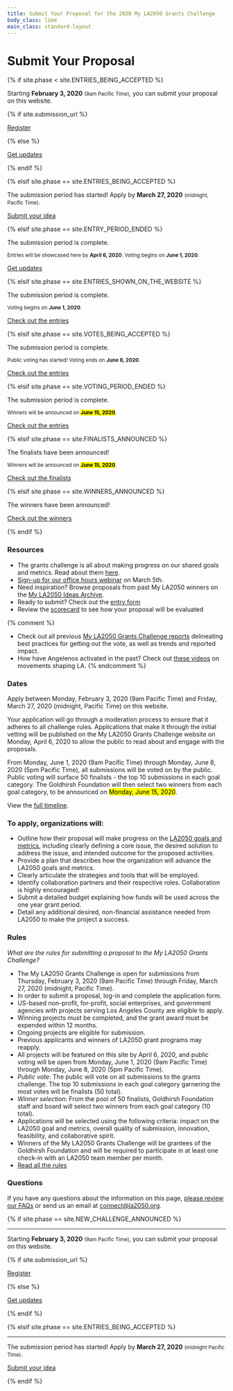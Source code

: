 ```yaml
---
title: Submit Your Proposal for the 2020 My LA2050 Grants Challenge
body_class: lime
main_class: standard-layout
---
```


<h1>
  Submit Your Proposal
</h1>

{% if site.phase < site.ENTRIES_BEING_ACCEPTED %}

<div class="introduction" markdown="1">

<p class="max-width: 23em">Starting <strong class="avoid-break">February 3, 2020</strong> <small class="avoid-break">(9am Pacific Time)</small>, <span class="avoid-break">you can submit your proposal on this website.</span></p>

{% if site.submission_url %}

<p class="action" markdown="1">
  <a href="{{ site.submission_url }}">Register</a>
</p>

{% else %}

<p class="action" markdown="1">
  <a href="{{ site.mailing_list_url }}">Get updates</a>
</p>

{% endif %}

</div>

{% elsif site.phase == site.ENTRIES_BEING_ACCEPTED %}

<div class="introduction" markdown="1">

The submission period has started! Apply by <strong>March 27, 2020</strong> <small>(midnight, Pacific Time)</small>.

<p class="action" markdown="1">
  <a href="{{ site.submission_url }}">Submit your idea</a>
</p>

</div>

{% elsif site.phase == site.ENTRY_PERIOD_ENDED %}

<div class="introduction" markdown="1">

The submission period is complete.

<small>
Entries will be showcased here by <strong>April 6, 2020</strong>. 
Voting begins on
<span class="avoid-break">
  <strong>June 1, 2020</strong>.
</span>
</small>

<p class="action" markdown="1">
  <a href="{{ site.mailing_list_url }}">Get updates</a>
</p>

</div>

{% elsif site.phase == site.ENTRIES_SHOWN_ON_THE_WEBSITE %}

<div class="introduction" markdown="1">

The submission period is complete.

<small>
Voting begins on
<span class="avoid-break">
  <strong>June 1, 2020</strong>.
</span>
</small>

<p class="action" markdown="1">
  <a href="/entries/">Check out the entries</a>
</p>

</div>

{% elsif site.phase == site.VOTES_BEING_ACCEPTED %}

<div class="introduction" markdown="1">

The submission period is complete.

<p style="max-width: 25em">
  <small>
  Public voting has started!
  Voting ends on
  <span class="avoid-break">
    <strong>June 8, 2020</strong>.
  </span>
  </small>
</p>

<p class="action" markdown="1">
  <a href="/entries/">Check out the entries</a>
</p>

</div>

{% elsif site.phase == site.VOTING_PERIOD_ENDED %}

<div class="introduction" markdown="1">

The submission period is complete.

<small>
  Winners will be announced on 
  <span class="avoid-break">
    <strong><mark>June 15, 2020</mark></strong>.
  </span>
</small>

<p class="action" markdown="1">
  <a href="/entries/">Check out the entries</a>
</p>

</div>

{% elsif site.phase == site.FINALISTS_ANNOUNCED %}

<div class="introduction" markdown="1">

The finalists have been announced!

<small>
  Winners will be announced on 
  <span class="avoid-break">
    <strong><mark>June 15, 2020</mark></strong>.
  </span>
</small>

<p class="action">
  <a href="/finalists/">Check out the finalists</a>
</p>

</div>

{% elsif site.phase == site.WINNERS_ANNOUNCED %}

<div class="introduction" markdown="1">

The winners have been announced!

<p class="action">
  <a href="/winners/">Check out the winners</a>
</p>

</div>

{% endif %}


### Resources

* The grants challenge is all about making progress on our shared goals and metrics. Read about them [here](http://la2050.s3-us-west-1.amazonaws.com/reports/1/pdfs/vision_for_a_successful_los_angeles.pdf?1441226432). 
* <a href="https://docs.google.com/forms/d/e/1FAIpQLSf4drDm6lKpmJudzHY8GYbXHvCszKoGuQUZsPR5TXc54OvDIQ/viewform">Sign-up for our office hours webinar</a> on March 5th. 
* Need inspiration? Browse proposals from past My LA2050 winners on the [My LA2050 Ideas Archive](https://archive.la2050.org/search/?keywords=winner). 
* Ready to submit? Check out the [entry form](https://drive.google.com/drive/u/0/folders/13kEX-1p_OgnW8AdHK0Ie6SxCPAHe2Ci0)
* Review the [scorecard](https://drive.google.com/drive/u/0/folders/13kEX-1p_OgnW8AdHK0Ie6SxCPAHe2Ci0) to see how your proposal will be evaluated

{% comment %}
* Check out all previous [My LA2050 Grants Challenge reports](https://la2050.org/reports) delineating best practices for getting out the vote, as well as trends and reported impact.
* How have Angelenos activated in the past? Check out [these videos](https://www.facebook.com/LA2050/videos/vl.1855009431227001/1798255590244812/?type=1) on movements shaping LA. 
{% endcomment %}


### Dates

Apply between Monday, February 3, 2020 (9am Pacific Time) and Friday, March 27, 2020 (midnight, Pacific Time) on this website. 

Your application will go through a moderation process to ensure that it adheres to all challenge rules. Applications that make it through the initial vetting will be published on the My LA2050 Grants Challenge website on Monday, April 6, 2020 to allow the public to read about and engage with the proposals.

From Monday, June 1, 2020 (9am Pacific Time) through Monday, June 8, 2020 (5pm Pacific Time), all submissions will be voted on by the public. Public voting will surface 50 finalists - the top 10 submissions in each goal category. The Goldhirsh Foundation will then select two winners from each goal category, to be announced on <mark>Monday, <mark>June 15, 2020</mark></mark>.

View the [full timeline](/timeline).


### To apply, organizations will:

* Outline how their proposal will make progress on the [LA2050 goals and metrics](/about/#goals), including clearly defining a core issue, the desired solution to address the issue, and intended outcome for the proposed activities.
* Provide a plan that describes how the organization will advance the LA2050 goals and metrics.
* Clearly articulate the strategies and tools that will be employed.
* Identify collaboration partners and their respective roles. Collaboration is highly encouraged!
* Submit a detailed budget explaining how funds will be used across the one year grant period.
* Detail any additional desired, non-financial assistance needed from LA2050 to make the project a success.

### Rules

_What are the rules for submitting a proposal to the My LA2050 Grants Challenge?_

* The My LA2050 Grants Challenge is open for submissions from Thursday, February 3, 2020 (9am Pacific Time) through Friday, March 27, 2020 (midnight, Pacific Time).
* In order to submit a proposal, log-in and complete the application form.
* US-based non-profit, for-profit, social enterprises, and government agencies with projects serving Los Angeles County are eligible to apply.
* Winning projects must be completed, and the grant award must be expended within 12 months.
* Ongoing projects are eligible for submission.
* Previous applicants and winners of LA2050 grant programs may reapply.
* All projects will be featured on this site by April 6, 2020, and public voting will be open from Monday, June 1, 2020 (9am Pacific Time) through Monday, June 8, 2020 (5pm Pacific Time).
* <em>Public vote</em>: The public will vote on all submissions to the grants challenge. The top 10 submissions in each goal category garnering the most votes will be finalists (50 total).
* <em>Winner selection</em>: From the pool of 50 finalists, Goldhirsh Foundation staff and board will select two winners from each goal category (10 total).
* Applications will be selected using the following criteria: impact on the LA2050 goal and metrics, overall quality of submission, innovation, feasibility, and collaborative spirit.
* Winners of the My LA2050 Grants Challenge will be grantees of the Goldhirsh Foundation and will be required to participate in at least one check-in with an LA2050 team member per month.
* [Read all the rules](http://la2050.s3-us-west-1.amazonaws.com/comfy/cms/files/135/files/original/2019GrantsChallengeRules.pdf)

### Questions

If you have any questions about the information on this page, [please review our FAQs](/faqs) or send us an email at [connect@la2050.org](mailto:connect@la2050.org).

{% if site.phase == site.NEW_CHALLENGE_ANNOUNCED %}

* * *

<div class="introduction" markdown="1">

<p class="max-width: 23em">Starting <strong class="avoid-break">February 3, 2020</strong> <small class="avoid-break">(9am Pacific Time)</small>, <span class="avoid-break">you can submit your proposal on this website.</span></p>

{% if site.submission_url %}

<p class="action" markdown="1">
  <a href="{{ site.submission_url }}">Register</a>
</p>

{% else %}

<p class="action" markdown="1">
  <a href="{{ site.mailing_list_url }}">Get updates</a>
</p>

{% endif %}

{% elsif site.phase == site.ENTRIES_BEING_ACCEPTED %}

* * *

<div class="introduction" markdown="1">

The submission period has started! Apply by <strong>March 27, 2020</strong> <small>(midnight Pacific Time)</small>.

<p class="action" markdown="1">
  <a href="{{ site.submission_url }}">Submit your idea</a>
</p>

</div>

{% endif %}

